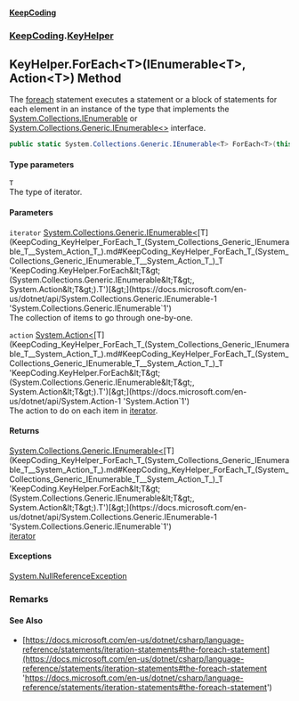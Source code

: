 #### [KeepCoding](index.md 'index')
### [KeepCoding](KeepCoding.md 'KeepCoding').[KeyHelper](KeepCoding_KeyHelper.md 'KeepCoding.KeyHelper')
## KeyHelper.ForEach&lt;T&gt;(IEnumerable&lt;T&gt;, Action&lt;T&gt;) Method
The [foreach](https://docs.microsoft.com/en-us/dotnet/csharp/language-reference/keywords/foreach 'https://docs.microsoft.com/en-us/dotnet/csharp/language-reference/keywords/foreach') statement executes a statement or a block of statements for each element in an instance of the type that implements the [System.Collections.IEnumerable](https://docs.microsoft.com/en-us/dotnet/api/System.Collections.IEnumerable 'System.Collections.IEnumerable') or [System.Collections.Generic.IEnumerable&lt;&gt;](https://docs.microsoft.com/en-us/dotnet/api/System.Collections.Generic.IEnumerable-1 'System.Collections.Generic.IEnumerable`1') interface.  
```csharp
public static System.Collections.Generic.IEnumerable<T> ForEach<T>(this System.Collections.Generic.IEnumerable<T> iterator, System.Action<T> action);
```
#### Type parameters
<a name='KeepCoding_KeyHelper_ForEach_T_(System_Collections_Generic_IEnumerable_T__System_Action_T_)_T'></a>
`T`  
The type of iterator.
  
#### Parameters
<a name='KeepCoding_KeyHelper_ForEach_T_(System_Collections_Generic_IEnumerable_T__System_Action_T_)_iterator'></a>
`iterator` [System.Collections.Generic.IEnumerable&lt;](https://docs.microsoft.com/en-us/dotnet/api/System.Collections.Generic.IEnumerable-1 'System.Collections.Generic.IEnumerable`1')[T](KeepCoding_KeyHelper_ForEach_T_(System_Collections_Generic_IEnumerable_T__System_Action_T_).md#KeepCoding_KeyHelper_ForEach_T_(System_Collections_Generic_IEnumerable_T__System_Action_T_)_T 'KeepCoding.KeyHelper.ForEach&lt;T&gt;(System.Collections.Generic.IEnumerable&lt;T&gt;, System.Action&lt;T&gt;).T')[&gt;](https://docs.microsoft.com/en-us/dotnet/api/System.Collections.Generic.IEnumerable-1 'System.Collections.Generic.IEnumerable`1')  
The collection of items to go through one-by-one.
  
<a name='KeepCoding_KeyHelper_ForEach_T_(System_Collections_Generic_IEnumerable_T__System_Action_T_)_action'></a>
`action` [System.Action&lt;](https://docs.microsoft.com/en-us/dotnet/api/System.Action-1 'System.Action`1')[T](KeepCoding_KeyHelper_ForEach_T_(System_Collections_Generic_IEnumerable_T__System_Action_T_).md#KeepCoding_KeyHelper_ForEach_T_(System_Collections_Generic_IEnumerable_T__System_Action_T_)_T 'KeepCoding.KeyHelper.ForEach&lt;T&gt;(System.Collections.Generic.IEnumerable&lt;T&gt;, System.Action&lt;T&gt;).T')[&gt;](https://docs.microsoft.com/en-us/dotnet/api/System.Action-1 'System.Action`1')  
The action to do on each item in [iterator](KeepCoding_KeyHelper_ForEach_T_(System_Collections_Generic_IEnumerable_T__System_Action_T_).md#KeepCoding_KeyHelper_ForEach_T_(System_Collections_Generic_IEnumerable_T__System_Action_T_)_iterator 'KeepCoding.KeyHelper.ForEach&lt;T&gt;(System.Collections.Generic.IEnumerable&lt;T&gt;, System.Action&lt;T&gt;).iterator').
  
#### Returns
[System.Collections.Generic.IEnumerable&lt;](https://docs.microsoft.com/en-us/dotnet/api/System.Collections.Generic.IEnumerable-1 'System.Collections.Generic.IEnumerable`1')[T](KeepCoding_KeyHelper_ForEach_T_(System_Collections_Generic_IEnumerable_T__System_Action_T_).md#KeepCoding_KeyHelper_ForEach_T_(System_Collections_Generic_IEnumerable_T__System_Action_T_)_T 'KeepCoding.KeyHelper.ForEach&lt;T&gt;(System.Collections.Generic.IEnumerable&lt;T&gt;, System.Action&lt;T&gt;).T')[&gt;](https://docs.microsoft.com/en-us/dotnet/api/System.Collections.Generic.IEnumerable-1 'System.Collections.Generic.IEnumerable`1')  
[iterator](KeepCoding_KeyHelper_ForEach_T_(System_Collections_Generic_IEnumerable_T__System_Action_T_).md#KeepCoding_KeyHelper_ForEach_T_(System_Collections_Generic_IEnumerable_T__System_Action_T_)_iterator 'KeepCoding.KeyHelper.ForEach&lt;T&gt;(System.Collections.Generic.IEnumerable&lt;T&gt;, System.Action&lt;T&gt;).iterator')
#### Exceptions
[System.NullReferenceException](https://docs.microsoft.com/en-us/dotnet/api/System.NullReferenceException 'System.NullReferenceException')  
### Remarks
#### See Also
- [https://docs.microsoft.com/en-us/dotnet/csharp/language-reference/statements/iteration-statements#the-foreach-statement](https://docs.microsoft.com/en-us/dotnet/csharp/language-reference/statements/iteration-statements#the-foreach-statement 'https://docs.microsoft.com/en-us/dotnet/csharp/language-reference/statements/iteration-statements#the-foreach-statement')
